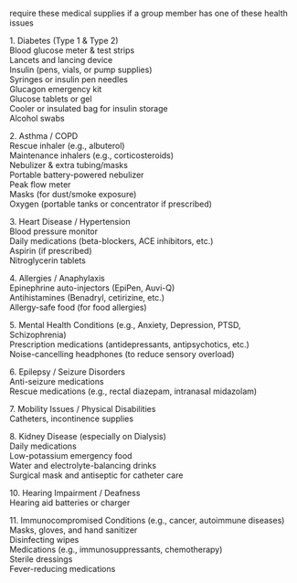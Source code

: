 require these medical supplies if a group member has one of these health issues

1\. Diabetes (Type 1 & Type 2)\
Blood glucose meter & test strips\
Lancets and lancing device\
Insulin (pens, vials, or pump supplies)\
Syringes or insulin pen needles\
Glucagon emergency kit\
Glucose tablets or gel\
Cooler or insulated bag for insulin storage\
Alcohol swabs

2\. Asthma / COPD\
Rescue inhaler (e.g., albuterol)\
Maintenance inhalers (e.g., corticosteroids)\
Nebulizer & extra tubing/masks\
Portable battery-powered nebulizer\
Peak flow meter\
Masks (for dust/smoke exposure)\
Oxygen (portable tanks or concentrator if prescribed)

3\. Heart Disease / Hypertension\
Blood pressure monitor\
Daily medications (beta-blockers, ACE inhibitors, etc.)\
Aspirin (if prescribed)\
Nitroglycerin tablets

4\. Allergies / Anaphylaxis\
Epinephrine auto-injectors (EpiPen, Auvi-Q)\
Antihistamines (Benadryl, cetirizine, etc.)\
Allergy-safe food (for food allergies)

5\. Mental Health Conditions (e.g., Anxiety, Depression, PTSD, Schizophrenia)\
Prescription medications (antidepressants, antipsychotics, etc.)\
Noise-cancelling headphones (to reduce sensory overload)

6\. Epilepsy / Seizure Disorders\
Anti-seizure medications\
Rescue medications (e.g., rectal diazepam, intranasal midazolam)

7\. Mobility Issues / Physical Disabilities\
Catheters, incontinence supplies

8\. Kidney Disease (especially on Dialysis)\
Daily medications\
Low-potassium emergency food\
Water and electrolyte-balancing drinks\
Surgical mask and antiseptic for catheter care

10\. Hearing Impairment / Deafness\
Hearing aid batteries or charger

11\. Immunocompromised Conditions (e.g., cancer, autoimmune diseases)\
Masks, gloves, and hand sanitizer\
Disinfecting wipes\
Medications (e.g., immunosuppressants, chemotherapy)\
Sterile dressings\
Fever-reducing medications